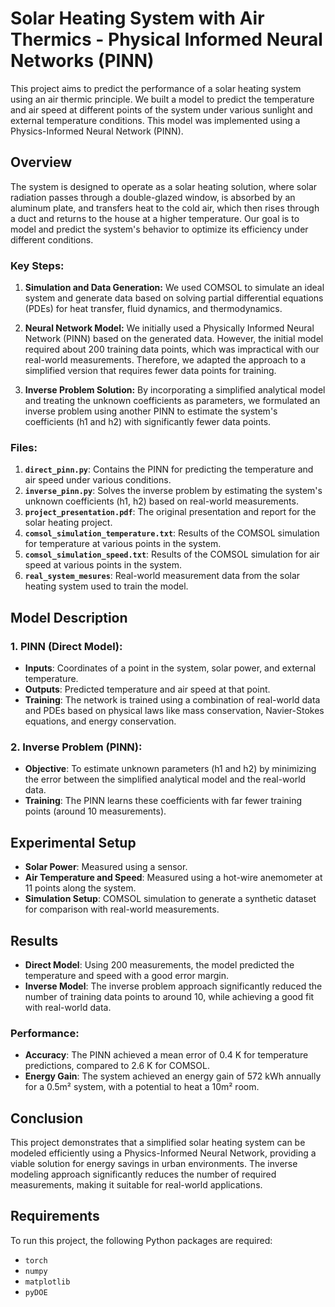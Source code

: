 # Solar Heating System with Air Thermics - Physical Informed Neural Networks (PINN)

This project aims to predict the performance of a solar heating system using an air thermic principle. We built a model to predict the temperature and air speed at different points of the system under various sunlight and external temperature conditions. This model was implemented using a Physics-Informed Neural Network (PINN).

## Overview

The system is designed to operate as a solar heating solution, where solar radiation passes through a double-glazed window, is absorbed by an aluminum plate, and transfers heat to the cold air, which then rises through a duct and returns to the house at a higher temperature. Our goal is to model and predict the system's behavior to optimize its efficiency under different conditions.

### Key Steps:
1. **Simulation and Data Generation:**
   We used COMSOL to simulate an ideal system and generate data based on solving partial differential equations (PDEs) for heat transfer, fluid dynamics, and thermodynamics.

2. **Neural Network Model:**
   We initially used a Physically Informed Neural Network (PINN) based on the generated data. However, the initial model required about 200 training data points, which was impractical with our real-world measurements. Therefore, we adapted the approach to a simplified version that requires fewer data points for training.

3. **Inverse Problem Solution:**
   By incorporating a simplified analytical model and treating the unknown coefficients as parameters, we formulated an inverse problem using another PINN to estimate the system's coefficients (h1 and h2) with significantly fewer data points.

### Files:
1. **`direct_pinn.py`**: Contains the PINN for predicting the temperature and air speed under various conditions.
2. **`inverse_pinn.py`**: Solves the inverse problem by estimating the system's unknown coefficients (h1, h2) based on real-world measurements.
3. **`project_presentation.pdf`**: The original presentation and report for the solar heating project.
4. **`comsol_simulation_temperature.txt`**: Results of the COMSOL simulation for temperature at various points in the system.
5. **`comsol_simulation_speed.txt`**: Results of the COMSOL simulation for air speed at various points in the system.
6. **`real_system_mesures`**: Real-world measurement data from the solar heating system used to train the model.

## Model Description

### 1. **PINN (Direct Model)**:
   - **Inputs**: Coordinates of a point in the system, solar power, and external temperature.
   - **Outputs**: Predicted temperature and air speed at that point.
   - **Training**: The network is trained using a combination of real-world data and PDEs based on physical laws like mass conservation, Navier-Stokes equations, and energy conservation.

### 2. **Inverse Problem (PINN)**:
   - **Objective**: To estimate unknown parameters (h1 and h2) by minimizing the error between the simplified analytical model and the real-world data.
   - **Training**: The PINN learns these coefficients with far fewer training points (around 10 measurements).

## Experimental Setup

- **Solar Power**: Measured using a sensor.
- **Air Temperature and Speed**: Measured using a hot-wire anemometer at 11 points along the system.
- **Simulation Setup**: COMSOL simulation to generate a synthetic dataset for comparison with real-world measurements.

## Results

- **Direct Model**: Using 200 measurements, the model predicted the temperature and speed with a good error margin.
- **Inverse Model**: The inverse problem approach significantly reduced the number of training data points to around 10, while achieving a good fit with real-world data.

### Performance:
- **Accuracy**: The PINN achieved a mean error of 0.4 K for temperature predictions, compared to 2.6 K for COMSOL.
- **Energy Gain**: The system achieved an energy gain of 572 kWh annually for a 0.5m² system, with a potential to heat a 10m² room.

## Conclusion

This project demonstrates that a simplified solar heating system can be modeled efficiently using a Physics-Informed Neural Network, providing a viable solution for energy savings in urban environments. The inverse modeling approach significantly reduces the number of required measurements, making it suitable for real-world applications.

## Requirements

To run this project, the following Python packages are required:

- `torch`
- `numpy`
- `matplotlib`
- `pyDOE`
